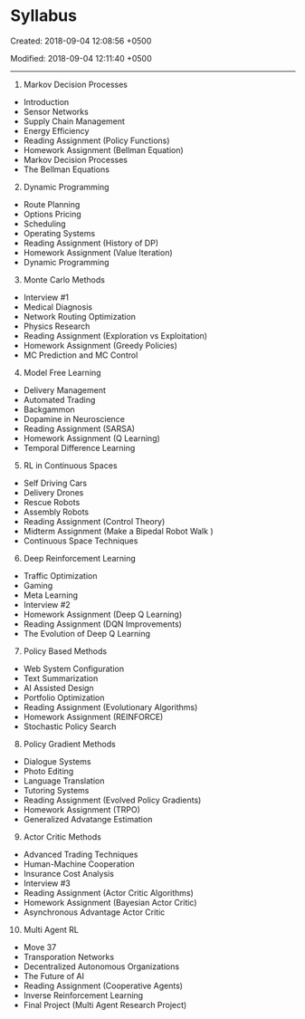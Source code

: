 # Syllabus

Created: 2018-09-04 12:08:56 +0500

Modified: 2018-09-04 12:11:40 +0500

---

1. Markov Decision Processes

- Introduction
- Sensor Networks
- Supply Chain Management
- Energy Efficiency
- Reading Assignment (Policy Functions)
- Homework Assignment (Bellman Equation)
- Markov Decision Processes
- The Bellman Equations

2. Dynamic Programming

- Route Planning
- Options Pricing
- Scheduling
- Operating Systems
- Reading Assignment (History of DP)
- Homework Assignment (Value Iteration)
- Dynamic Programming

3. Monte Carlo Methods

- Interview #1
- Medical Diagnosis
- Network Routing Optimization
- Physics Research
- Reading Assignment (Exploration vs Exploitation)
- Homework Assignment (Greedy Policies)
- MC Prediction and MC Control

4. Model Free Learning

- Delivery Management
- Automated Trading
- Backgammon
- Dopamine in Neuroscience
- Reading Assignment (SARSA)
- Homework Assignment (Q Learning)
- Temporal Difference Learning

5. RL in Continuous Spaces

- Self Driving Cars
- Delivery Drones
- Rescue Robots
- Assembly Robots
- Reading Assignment (Control Theory)
- Midterm Assignment (Make a Bipedal Robot Walk )
- Continuous Space Techniques

6. Deep Reinforcement Learning

- Traffic Optimization
- Gaming
- Meta Learning
- Interview #2
- Homework Assignment (Deep Q Learning)
- Reading Assignment (DQN Improvements)
- The Evolution of Deep Q Learning

7. Policy Based Methods

- Web System Configuration
- Text Summarization
- AI Assisted Design
- Portfolio Optimization
- Reading Assignment (Evolutionary Algorithms)
- Homework Assignment (REINFORCE)
- Stochastic Policy Search

8. Policy Gradient Methods

- Dialogue Systems
- Photo Editing
- Language Translation
- Tutoring Systems
- Reading Assignment (Evolved Policy Gradients)
- Homework Assignment (TRPO)
- Generalized Advatange Estimation

9. Actor Critic Methods

- Advanced Trading Techniques
- Human-Machine Cooperation
- Insurance Cost Analysis
- Interview #3
- Reading Assignment (Actor Critic Algorithms)
- Homework Assignment (Bayesian Actor Critic)
- Asynchronous Advantage Actor Critic

10. Multi Agent RL

- Move 37
- Transporation Networks
- Decentralized Autonomous Organizations
- The Future of AI
- Reading Assignment (Cooperative Agents)
- Inverse Reinforcement Learning
- Final Project (Multi Agent Research Project)
